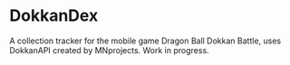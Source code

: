 # DokkanDex
 A collection tracker for the mobile game Dragon Ball Dokkan Battle, uses  DokkanAPI created by MNprojects. Work in progress.
